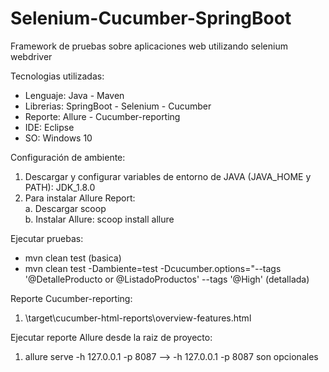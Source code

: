 # Selenium-Cucumber-SpringBoot

Framework de pruebas sobre aplicaciones web utilizando selenium webdriver

Tecnologias utilizadas:
- Lenguaje: Java - Maven
- Librerias: SpringBoot - Selenium - Cucumber
- Reporte: Allure - Cucumber-reporting
- IDE: Eclipse
- SO: Windows 10

Configuración de ambiente:
1. Descargar y configurar variables de entorno de JAVA (JAVA_HOME y PATH): JDK_1.8.0
2. Para instalar Allure Report: <br>
   a. Descargar scoop <br>
   b. Instalar Allure: scoop install allure

Ejecutar pruebas:
- mvn clean test (basica)
- mvn clean test -Dambiente=test -Dcucumber.options="--tags '@DetalleProducto or @ListadoProductos' --tags '@High' (detallada)

Reporte Cucumber-reporting:
1. \target\cucumber-html-reports\overview-features.html

Ejecutar reporte Allure desde la raiz de proyecto:
1. allure serve -h 127.0.0.1 -p 8087 --> -h 127.0.0.1 -p 8087 son opcionales
